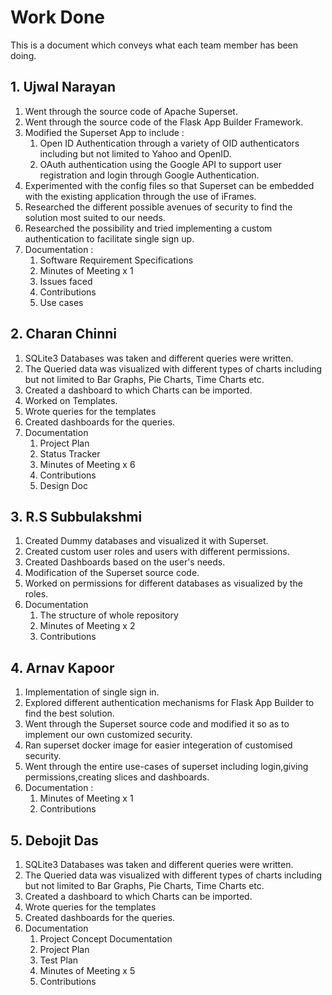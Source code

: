# Work Done

This is a document which conveys what each team member has been doing.

## 1. Ujwal Narayan

1. Went through the source code of Apache Superset.
2. Went through the source code of the Flask App Builder Framework.
3. Modified the Superset App to include :
   1. Open ID Authentication through a variety of OID authenticators including but not limited to Yahoo and OpenID.
   2. OAuth authentication using the Google API to support user registration and login through Google Authentication.
4. Experimented with the config files so that Superset can be embedded with the existing application through the use of iFrames.
5. Researched the different possible avenues of security to find the solution most suited to our needs.
6. Researched the possibility and tried implementing a custom authentication to facilitate single sign up.
7. Documentation :
    1. Software Requirement Specifications
    2. Minutes of Meeting x 1
    3. Issues faced
    4. Contributions
    5. Use cases


## 2. Charan Chinni

1. SQLite3 Databases was taken and different queries were written.
2. The Queried data was visualized with different types of charts including but not limited to Bar Graphs, Pie Charts, Time Charts etc.
3. Created a dashboard to which Charts can be imported.
4. Worked on Templates.
5. Wrote queries for the templates
6. Created dashboards for the queries.
7. Documentation
    1. Project Plan
    2. Status Tracker
    3. Minutes of Meeting x 6
    4. Contributions
    5. Design Doc

## 3. R.S Subbulakshmi

1. Created Dummy databases and visualized it with Superset.
2. Created custom user roles and users with different permissions.
3. Created Dashboards based on the user's needs.
4. Modification of the Superset source code.
5. Worked on permissions for different databases as visualized by the roles.
6. Documentation
    1. The structure of whole repository 
    2. Minutes of Meeting x 2
    3. Contributions

## 4. Arnav Kapoor

1. Implementation of single sign in.
2. Explored different authentication mechanisms for Flask App Builder to find the best solution.
3. Went through the Superset source code and modified it so as to implement our own customized security.
4. Ran superset docker image for easier integeration of customised security.
5. Went through the entire use-cases of superset including login,giving permissions,creating slices and dashboards. 
6. Documentation :
    1. Minutes of Meeting x 1
    2. Contributions

## 5. Debojit Das

1. SQLite3 Databases was taken and different queries were written.
2. The Queried data was visualized with different types of charts including but not limited to Bar Graphs, Pie Charts, Time Charts etc.
3. Created a dashboard to which Charts can be imported.
4. Wrote queries for the templates
5. Created dashboards for the queries.
4. Documentation
    1. Project Concept Documentation
    2. Project Plan
    3. Test Plan
    4. Minutes of Meeting x 5
    5. Contributions
